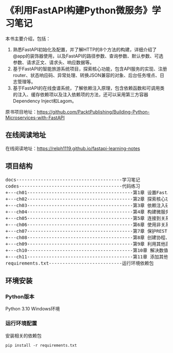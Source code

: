 # 《利用FastAPI构建Python微服务》学习笔记

本书主要介绍，包括： 
1. 熟悉FastAPI初始化及配置，并了解HTTP的8个方法的构建，详细介绍了@app的装饰器使用，以及FastAPI的路径参数、查询参数、默认参数、可选参数、请求正文、请求头、响应数据等。
2. 基于FastAPI的智能旅游系统项目，探索核心功能，包含API服务的实现、注册router、状态响应码、异常处理、转换JSON兼容的对象、后台任务埋点、日志管理等。
3. 基于FastAPI的在线食谱系统，了解依赖注入原理，包含依赖函数和可调用类的注入、缓存依赖项以及注入依赖项的方法，还可以采用第三方容器Dependency Inject和Lagom。

原书项目地址：https://github.com/PacktPublishing/Building-Python-Microservices-with-FastAPI

## 在线阅读地址
在线阅读地址：https://relph1119.github.io/fastapi-learning-notes

## 项目结构
<pre>
docs---------------------------------------学习笔记
codes--------------------------------------代码练习
+---ch01---------------------------------------第1章 设置FastAPI
+---ch02---------------------------------------第2章 探索核心功能
+---ch03---------------------------------------第3章 依赖注入研究
+---ch04---------------------------------------第4章 构建微服务应用程序
+---ch05---------------------------------------第5章 连接到关系数据库
+---ch06---------------------------------------第6章 使用非关系数据库
+---ch07---------------------------------------第7章 保护REST API的安全
+---ch08---------------------------------------第8章 创建协程、事件和消息驱动的事务
+---ch09---------------------------------------第9章 利用其他高级功能
+---ch10---------------------------------------第10章 解决数值、符号和图形问题
+---ch11---------------------------------------第11章 添加其他微服务功能
requirements.txt---------------------------运行环境依赖包
</pre>

## 环境安装
### Python版本
Python 3.10 Windows环境

### 运行环境配置
安装相关的依赖包
```shell
pip install -r requirements.txt
```